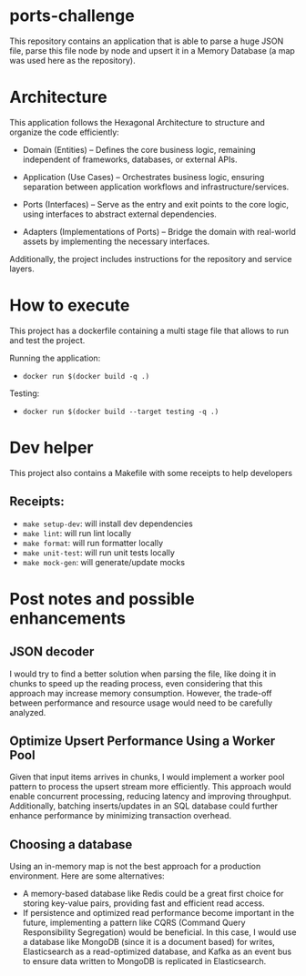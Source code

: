 # ports-challenge

This repository contains an application that is able to parse a huge JSON file, parse this file node by node and upsert it in a Memory Database (a map was used here as the repository).

# Architecture

This application follows the Hexagonal Architecture to structure and organize the code efficiently:

- Domain (Entities) – Defines the core business logic, remaining independent of frameworks, databases, or external APIs.

- Application (Use Cases) – Orchestrates business logic, ensuring separation between application workflows and infrastructure/services.

- Ports (Interfaces) – Serve as the entry and exit points to the core logic, using interfaces to abstract external dependencies.

- Adapters (Implementations of Ports) – Bridge the domain with real-world assets by implementing the necessary interfaces.

Additionally, the project includes instructions for the repository and service layers.


# How to execute

This project has a dockerfile containing a multi stage file that allows to run and test the project.

Running the application:
- `docker run $(docker build -q .)`

Testing:
- `docker run $(docker build --target testing -q .)`

# Dev helper

This project also contains a Makefile with some receipts to help developers

## Receipts:
- `make setup-dev`: will install dev dependencies
- `make lint`: will run lint locally
- `make format`: will run formatter locally
- `make unit-test`: will run unit tests locally 
- `make mock-gen`: will generate/update mocks

# Post notes and possible enhancements

## JSON decoder

I would try to find a better solution when parsing the file, like doing it in chunks to speed up the reading process, even considering that this approach may increase memory consumption. However, the trade-off between performance and resource usage would need to be carefully analyzed.

## Optimize Upsert Performance Using a Worker Pool 

Given that input items arrives in chunks, I would implement a worker pool pattern to process the upsert stream more efficiently. This approach would enable concurrent processing, reducing latency and improving throughput. Additionally, batching inserts/updates in an SQL database could further enhance performance by minimizing transaction overhead.

## Choosing a database

Using an in-memory map is not the best approach for a production environment. Here are some alternatives:

- A memory-based database like Redis could be a great first choice for storing key-value pairs, providing fast and efficient read access.
- If persistence and optimized read performance become important in the future, implementing a pattern like CQRS (Command Query Responsibility Segregation) would be beneficial. In this case, I would use a database like MongoDB (since it is a document based) for writes, Elasticsearch as a read-optimized database, and Kafka as an event bus to ensure data written to MongoDB is replicated in Elasticsearch.
